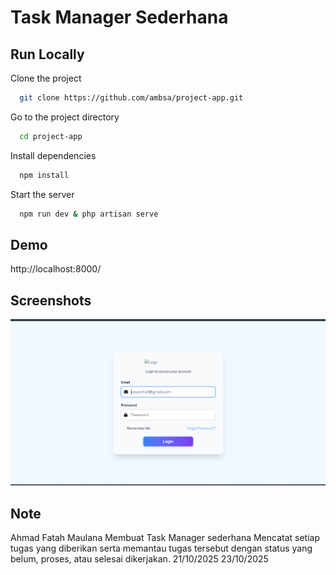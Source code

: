 
# Task Manager Sederhana




## Run Locally

Clone the project

```bash
  git clone https://github.com/ambsa/project-app.git
```

Go to the project directory

```bash
  cd project-app
```

Install dependencies

```bash
  npm install
```

Start the server

```bash
  npm run dev & php artisan serve
```


## Demo

http://localhost:8000/


## Screenshots

![App Screenshot](./img-readme/ss.png)


## Note

Ahmad Fatah Maulana
Membuat Task Manager sederhana
Mencatat setiap tugas yang diberikan serta memantau tugas tersebut dengan status yang belum, proses, atau selesai dikerjakan.
21/10/2025
23/10/2025